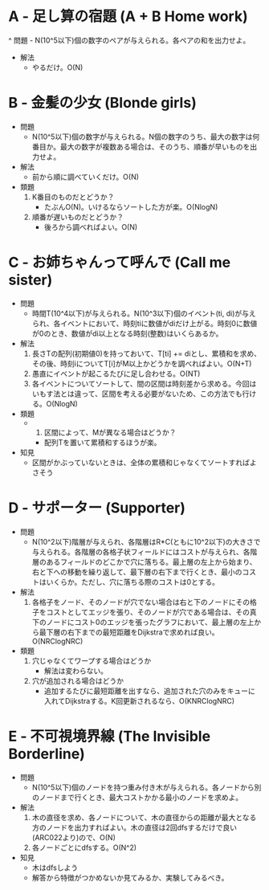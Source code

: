 # A - 足し算の宿題 (A + B Home work)

^ 問題
    - N(10^5以下)個の数字のペアが与えられる。各ペアの和を出力せよ。
- 解法
    - やるだけ。O(N)

# B - 金髪の少女 (Blonde girls)

- 問題
    - N(10^5以下)個の数字が与えられる。N個の数字のうち、最大の数字は何番目か。最大の数字が複数ある場合は、そのうち、順番が早いものを出力せよ。
- 解法
    - 前から順に調べていくだけ。O(N)
- 類題
    1. K番目のものだとどうか？
        - たぶんO(N)。いけるならソートした方が楽。O(NlogN)
    2. 順番が遅いものだとどうか？
        - 後ろから調べればよい。O(N)

# C - お姉ちゃんって呼んで (Call me sister)

- 問題
    - 時間T(10^4以下)が与えられる。N(10^3以下)個のイベント(ti, di)が与えられ、各イベントにおいて、時刻tiに数値がdiだけ上がる。時刻0に数値が0のとき、数値がdi以上となる時刻(整数)はいくらあるか。
- 解法
    1. 長さTの配列(初期値0)を持っておいて、T[ti] += diとし、累積和を求め、その後、時刻iについてT[i]がM以上かどうかを調べればよい。O(N+T)
    2. 愚直にイベントが起こるたびに足し合わせる。O(NT)
    3. 各イベントについてソートして、間の区間は時刻差から求める。今回はいもす法とは違って、区間を考える必要がないため、この方法でも行ける。O(NlogN)
- 類題
    - 1. 区間によって、Mが異なる場合はどうか？
        - 配列Tを置いて累積和するほうが楽。
- 知見
    - 区間がかぶっていないときは、全体の累積和じゃなくてソートすればよさそう

# D - サポーター (Supporter)

- 問題
    - N(10^2以下)階層が与えられ、各階層はR\*C(ともに10^2以下)の大きさで与えられる。各階層の各格子状フィールドにはコストが与えられ、各階層のあるフィールドのどこかで穴に落ちる。最上層の左上から始まり、右と下への移動を繰り返して、最下層の右下まで行くとき、最小のコストはいくらか。ただし、穴に落ちる際のコストは0とする。
- 解法
    1. 各格子をノード、そのノードが穴でない場合は右と下のノードにその格子をコストとしてエッジを張り、そのノードが穴である場合は、その真下のノードにコスト0のエッジを張ったグラフにおいて、最上層の左上から最下層の右下までの最短距離をDijkstraで求めれば良い。O(NRClogNRC)
- 類題
    1. 穴じゃなくてワープする場合はどうか
        - 解法は変わらない。
    2. 穴が追加される場合はどうか
        - 追加するたびに最短距離を出すなら、追加された穴のみをキューに入れてDijkstraする。K回更新されるなら、O(KNRClogNRC)

# E - 不可視境界線 (The Invisible Borderline)

- 問題
    - N(10^5以下)個のノードを持つ重み付き木が与えられる。各ノードから別のノードまで行くとき、最大コストかかる最小のノードを求めよ。
- 解法
    1. 木の直径を求め、各ノードについて、木の直径からの距離が最大となる方のノードを出力すればよい。木の直径は2回dfsするだけで良い(ARC022より)ので、O(N)
    2. 各ノードごとにdfsする。O(N^2)
- 知見
    - 木はdfsしよう
    - 解答から特徴がつかめないか見てみるか、実験してみるべき。
